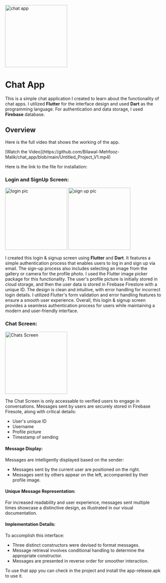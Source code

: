 <img src="https://github.com/Bilawal-Mehfooz-Malik/chat_app/assets/151528480/e62ee364-e923-496e-9504-f6d4ef119b8e" alt="chat app" width="200"/><br>
# Chat App
<p>This is a simple chat application I created to learn about the functionality of chat apps. I utilized <strong>Flutter</strong> for the interface design and used <strong>Dart</strong> as the programming language. For authentication and data storage, I used <strong>Firebase</strong> database.</p>
 
<h2>Overview</h2>
<p>Here is the full video that shows the working of the app.</p>
[Watch the Video](https://github.com/Bilawal-Mehfooz-Malik/chat_app/blob/main/Untitled_Project_V1.mp4)
<p>Here is the link to the file for installation:</p>

<h3>Login and SignUp Screen:</h3>
<img src="https://github.com/Bilawal-Mehfooz-Malik/chat_app/assets/151528480/9e11eb20-d44c-4fbd-ad30-01624e765dfb" alt="login pic" width="200" >
<img src="https://github.com/Bilawal-Mehfooz-Malik/chat_app/assets/151528480/d690ae99-ed4c-4f1c-8dcb-8af70569c1f2" alt="sign up pic" width="200">
<p>I created this login & signup screen using <strong>Flutter</strong> and <strong>Dart</strong>. It features a simple authentication process that enables users to log in and sign up via email. The sign-up process also includes selecting an image from the gallery or camera for the profile photo. I used the Flutter image picker package for this functionality. The user's profile picture is initially stored in cloud storage, and then the user data is stored in Firebase Firestore with a unique ID. The design is clean and intuitive, with error handling for incorrect login details. I utilized Flutter's form validation and error handling features to ensure a smooth user experience. Overall, this login & signup screen provides a seamless authentication process for users while maintaining a modern and user-friendly interface.</p>

<h3>Chat Screen:</h3>
<img src="https://github.com/Bilawal-Mehfooz-Malik/chat_app/assets/151528480/a8c875b0-5de9-43d9-91ce-318627bf76a6" alt="Chats Screen" width="200" >
<p>The Chat Screen is only accessable to verified users to engage in conversations. Messages sent by users are securely stored in Firebase Firesote, along with critical details:

- User's unique ID
- Username
- Profile picture
- Timestamp of sending

#### Message Display:

Messages are intelligently displayed based on the sender:
- Messages sent by the current user are positioned on the right.
- Messages sent by others appear on the left, accompanied by their profile image.

#### Unique Message Representation:

For increased readability and user experience, messages sent multiple times showcase a distinctive design, as illustrated in our visual documentation.

#### Implementation Details:

To accomplish this interface:
- Three distinct constructors were devised to format messages.
- Message retrieval involves conditional handling to determine the appropriate constructor.
- Messages are presented in reverse order for smoother interaction.
</p>



To use that app you can check in the project and install the app-release.apk to use it.
